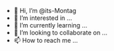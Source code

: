 - 👋 Hi, I’m @its-Montag
- 👀 I’m interested in ...
- 🌱 I’m currently learning ...
- 💞️ I’m looking to collaborate on ...
- 📫 How to reach me ...

<!---
its-Montag/its-Montag is a ✨ special ✨ repository because its `README.md` (this file) appears on your GitHub profile.
You can click the Preview link to take a look at your changes.
--->
